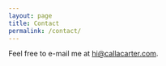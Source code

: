 ```yaml
---
layout: page
title: Contact
permalink: /contact/
---
```


Feel free to e-mail me at [hi@callacarter.com](mailto:hi@callacarter.com).
